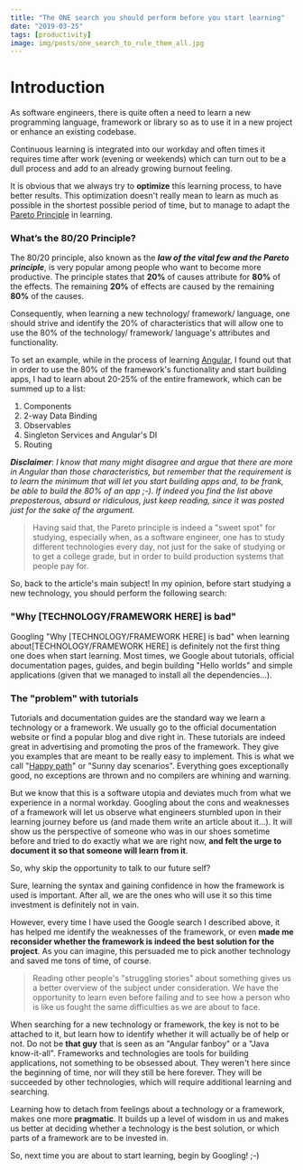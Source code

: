 ```yaml
---
title: "The ONE search you should perform before you start learning"
date: "2019-03-25"
tags: [productivity]
image: img/posts/one_search_to_rule_them_all.jpg
---
```


# Introduction

As software engineers, there is quite often a need to learn a new programming language, framework or library so as to use it in a new project or enhance an existing codebase.

Continuous learning is integrated into our workday and often times it requires time after work (evening or weekends) which can turn out to be a dull process and add to an already growing burnout feeling. 

It is obvious that we always try to **optimize** this learning process, to have better results. This optimization doesn't really mean to learn as much as possible in the shortest possible period of time, but to manage to adapt the [Pareto Principle](https://en.wikipedia.org/wiki/Pareto_principle) in learning.

### What’s the 80/20 Principle?

The 80/20 principle, also known as the __*law of the vital few and the Pareto principle*__, is very popular among people who want to become more productive. The principle states that **20%** of causes attribute for **80%** of the effects. The remaining **20%** of effects are caused by the remaining **80%** of the causes.

Consequently, when learning a new technology/ framework/ language, one should strive and identify the 20% of characteristics that will allow one to use the 80% of the technology/ framework/ language's attributes and functionality.

To set an example, while in the process of learning [Angular](https://angular.io/), I found out that in order to use the 80% of the framework's functionality and start building apps, I had to learn about 20-25% of the entire framework, which can be summed up to a list:

1. Components
2. 2-way Data Binding
3. Observables
4. Singleton Services and Angular's DI
5. Routing

__*Disclaimer*__: _I know that many might disagree and argue that there are more in Angular than those characteristics, but remember that the requirement is to learn the minimum that will let you start building apps and, to be frank, be able to build the 80% of an app ;-). If indeed you find the list above preposterous, absurd or ridiculous, just keep reading, since it was posted just for the sake of the argument._


> Having said that, the Pareto principle is indeed a "sweet spot" for studying, especially when, as a software engineer, one has to study different technologies every day, not just for the sake of studying or to get a college grade, but in order to build production systems that people pay for.

So, back to the article's main subject! In my opinion, before start studying a new technology, you should perform the following search:

### "Why [TECHNOLOGY/FRAMEWORK HERE] is bad"

Googling "Why [TECHNOLOGY/FRAMEWORK HERE] is bad" when learning about[TECHNOLOGY/FRAMEWORK HERE] is definitely not the first thing one does when start learning. Most times, we Google about tutorials, official documentation pages, guides, and begin building "Hello worlds" and simple applications (given that we managed to install all the dependencies...).

### The "problem" with tutorials
Tutorials and documentation guides are the standard way we learn a technology or a framework. We usually go to the official documentation website or find a popular blog and dive right in. 
These tutorials are indeed great in advertising and promoting the pros of the framework. They give you examples that are meant to be really easy to implement. This is what we call "[Happy path](https://en.wikipedia.org/wiki/Happy_path)" or "Sunny day scenarios". Everything goes exceptionally good, no exceptions are thrown and no compilers are whining and warning.

But we know that this is a software utopia and deviates much from what we experience in a normal workday. 
Googling about the cons and weaknesses of a framework will let us observe what engineers stumbled upon in their learning journey before us (and made them write an article about it...). It will show us the perspective of someone who was in our shoes sometime before and tried to do exactly what we are right now, **and felt the urge to document it so that someone will learn from it**.

So, why skip the opportunity to talk to our future self?

Sure, learning the syntax and gaining confidence in how the framework is used is important. After all, we are the ones who will use it so this time investment is definitely not in vain.

However, every time I have used the Google search I described above, it has helped me identify the weaknesses of the framework, or even **made me reconsider whether the framework is indeed the best solution for the project**. As you can imagine, this persuaded me to pick another technology and saved me tons of time, of course.

> Reading other people's "struggling stories" about something gives us a better overview of the subject under consideration. We have the opportunity to learn even before failing and to see how a person who is like us fought the same difficulties as we are about to face.

When searching for a new technology or framework, the key is not to be attached to it, but learn how to identify whether it will actually be of help or not. Do not be **that guy** that is seen as an "Angular fanboy" or a "Java know-it-all". Frameworks and technologies are tools for building applications, not something to be obsessed about.
They weren't here since the beginning of time, nor will they still be here forever. 
They will be succeeded by other technologies, which will require additional learning and searching.

Learning how to detach from feelings about a technology or a framework, makes one more **pragmatic**. It builds up a level of wisdom in us and makes us better at deciding whether a technology is the best solution, or which parts of a framework are to be invested in.

So, next time you are about to start learning, begin by Googling! ;-)